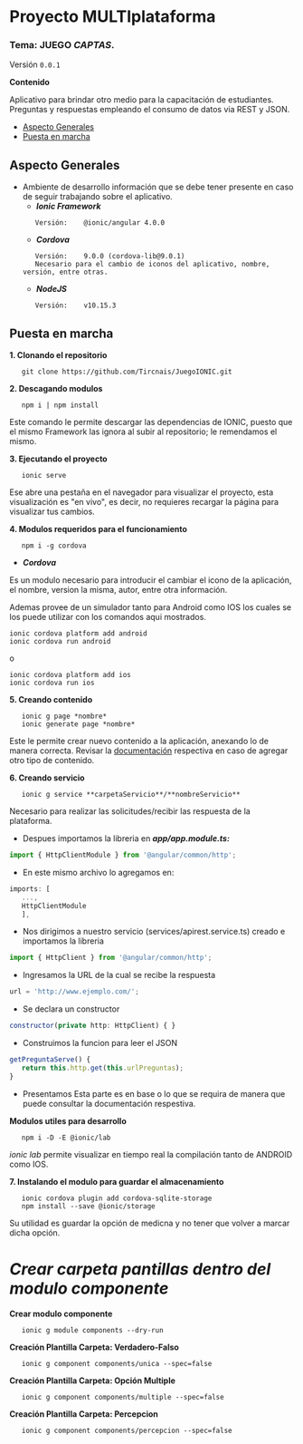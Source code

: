 Proyecto MULTIplataforma
======================
### Tema: JUEGO _CAPTAS_.
Versión `0.0.1`

**Contenido**

Aplicativo para brindar otro medio para la capacitación de estudiantes. Preguntas y respuestas empleando el consumo de datos via REST y JSON.

  - [Aspecto Generales](#Aspecto-Generales)
  - [Puesta en marcha](#Puesta-en-marcha)

## Aspecto Generales ##

- Ambiente de desarrollo
   información que se debe tener presente en caso de seguir trabajando sobre el aplicativo.
   - **_Ionic Framework_**
   ```
      Versión:    @ionic/angular 4.0.0
   ```
   - **_Cordova_**
   ```
      Versión:    9.0.0 (cordova-lib@9.0.1)
      Necesario para el cambio de iconos del aplicativo, nombre, versión, entre otras.
   ```
   - **_NodeJS_**
   ```
      Versión:    v10.15.3
   ```
## Puesta en marcha ##
**1. Clonando el repositorio**
```git
   git clone https://github.com/Tircnais/JuegoIONIC.git
```

**2. Descagando modulos**
```ionic
   npm i | npm install
```

Este comando le permite descargar las dependencias de IONIC, puesto que el mismo Framework las ignora al subir al repositorio; le remendamos el mismo.

**3. Ejecutando el proyecto**
```ionic
   ionic serve
```

Ese abre una pestaña en el navegador para visualizar el proyecto, esta visualización es "en vivo", es decir, no requieres recargar la página para visualizar tus cambios.

**4. Modulos requeridos para el funcionamiento**
```ionic
   npm i -g cordova
```


+ **_Cordova_**

Es un modulo necesario para introducir el cambiar el icono de la aplicación, el nombre, version la misma, autor, entre otra información.

Ademas provee de un simulador tanto para Android como IOS los cuales se los puede utilizar con los comandos aqui mostrados.

```ionic
ionic cordova platform add android
ionic cordova run android
```

o
```ionic
ionic cordova platform add ios
ionic cordova run ios
```


**5. Creando contenido**
```ionic
   ionic g page *nombre*
   ionic generate page *nombre*
```
Este le permite crear nuevo contenido a la aplicación, anexando lo de manera correcta.
Revisar la [documentación] respectiva en caso de agregar otro tipo de contenido.

[documentación]: https://ionicframework.com/docs/cli/commands/generate

**6. Creando servicio**
```ionic
   ionic g service **carpetaServicio**/**nombreServicio**
```

Necesario para realizar las solicitudes/recibir las respuesta de la plataforma.

+ Despues importamos la libreria en **_app/app.module.ts:_**
```javascript
import { HttpClientModule } from '@angular/common/http';
```

+ En este mismo archivo lo agregamos en:
```javascript
imports: [
   ...,
   HttpClientModule
   ],
```

+ Nos dirigimos a nuestro servicio (services/apirest.service.ts) creado e importamos la libreria
```javascript
import { HttpClient } from '@angular/common/http';
```

+ Ingresamos la URL de la cual se recibe la respuesta
```javascript
url = 'http://www.ejemplo.com/';
```

+ Se declara un constructor
```javascript
constructor(private http: HttpClient) { }
```

+ Construimos la funcion para leer el JSON
```javascript
getPreguntaServe() {
   return this.http.get(this.urlPreguntas);
}
```

+ Presentamos
Esta parte es en base o lo que se requira de manera que puede consultar la documentación respestiva.


**Modulos utiles para desarrollo**
```ionic
   npm i -D -E @ionic/lab
```

*ionic lab* permite visualizar en tiempo real la compilación tanto de ANDROID como IOS.

**7. Instalando el modulo para guardar el almacenamiento**
```ionic
   ionic cordova plugin add cordova-sqlite-storage
   npm install --save @ionic/storage
```

Su utilidad es guardar la opción de medicna y no tener que volver a marcar dicha opción.

___Crear carpeta pantillas dentro del modulo componente___
===
**Crear modulo componente**
```ionic
   ionic g module components --dry-run
```


**Creación Plantilla Carpeta: Verdadero-Falso**
```ionic
   ionic g component components/unica --spec=false
```

**Creación Plantilla Carpeta: Opción Multiple**
```ionic
   ionic g component components/multiple --spec=false
```

**Creación Plantilla Carpeta: Percepcion**
```ionic
   ionic g component components/percepcion --spec=false
```

